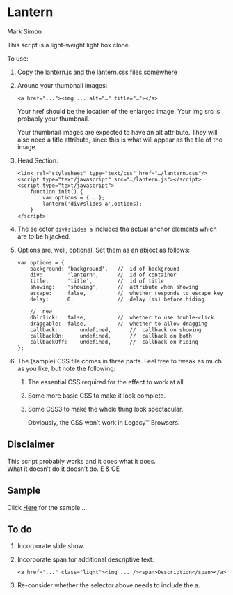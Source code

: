 Lantern
=======

Mark Simon

This script is a light-weight light box clone.

To use:

1.	Copy the lantern.js and the  lantern.css files somewhere

2.	Around your thumbnail images:

		<a href="..."><img ... alt="…" title="…"></a>

	Your href should be the location of the enlarged image.
	Your img src is probably your thumbnail.

	Your thumbnail images are expected to have an alt attribute.
	They will also need a title attribute, since this is what will appear as the tile of the image.

3.	Head Section:

		<link rel="stylesheet" type="text/css" href="…/lantern.css"/>
		<script type="text/javascript" src="…/lantern.js"></script>
		<script type="text/javascript">
			function init() {
				var options = { … };
				lantern('div#slides a',options);
			}
		</script>

4.	The selector ```div#slides a``` includes tha actual anchor elements which are to be hijacked.

5.	Options are, well, optional. Set them as an abject as follows:

		var options = {
			background:	'background',	//	id of background
			div:		'lantern',		//	id of container
			title:		'title',		//	id of title
			showing:	'showing',		//	attribute when showing
			escape:		false,			//	whether responds to escape key
			delay:		0,				//	delay (ms) before hiding

			//	new
			dblclick:	false,			//	whether to use double-click
			draggable:	false,			//	whether to allow dragging
			callback:		undefined,		//	callback on showing
			callbackOn:		undefined,		//	callback on both
			callbackOff:	undefined,		//	callback on hiding
		};

6.	The (sample) CSS file comes in three parts. Feel free to tweak as much as you like, but note the following:

	1.	The essential CSS required for the effect to work at all.
	2. Some more basic CSS to make it look complete.
	3. Some CSS3 to make the whole thing look spectacular.

		Obviously, the CSS won’t work in Legacy™ Browsers.

Disclaimer
----------

This script probably works and it does what it does.  
What it doesn’t do it doesn’t do. E & OE

Sample
------

Click [Here](https://manngo.github.io/lantern.js/sample/lantern.html) for the sample …

To do
-----

1.	Incorporate slide show.
2.	Incorporate span for additional descriptive text:

		<a href="..." class="light"><img ... /><span>Description</span></a>

3.	Re-consider whether the selector above needs to include the a.

